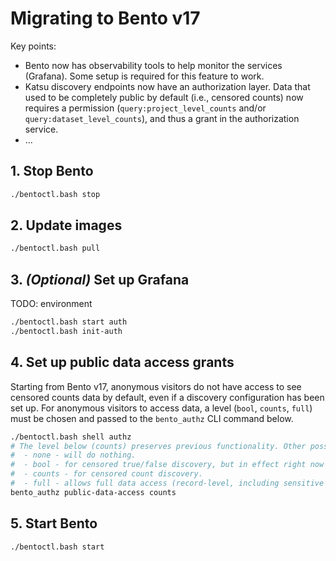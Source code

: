 # Migrating to Bento v17

Key points:

* Bento now has observability tools to help monitor the services (Grafana). Some setup is required for this feature to 
  work.
* Katsu discovery endpoints now have an authorization layer. Data that used to be completely public by default (i.e., 
  censored counts) now requires a permission (`query:project_level_counts` and/or `query:dataset_level_counts`), and 
  thus a grant in the authorization service. 
* ...


## 1. Stop Bento

```bash
./bentoctl.bash stop
```


## 2. Update images

```bash
./bentoctl.bash pull
```


## 3. *(Optional)* Set up Grafana

TODO: environment

```bash
./bentoctl.bash start auth
./bentoctl.bash init-auth
```


## 4. Set up public data access grants

Starting from Bento v17, anonymous visitors do not have access to see censored counts data by default, even if a 
discovery configuration has been set up. For anonymous visitors to access data, a level (`bool`, `counts`, `full`)
must be chosen and passed to the `bento_authz` CLI command below.

```bash
./bentoctl.bash shell authz
# The level below (counts) preserves previous functionality. Other possible options are:
#  - none - will do nothing.
#  - bool - for censored true/false discovery, but in effect right now forbids access.
#  - counts - for censored count discovery.
#  - full - allows full data access (record-level, including sensitive data such as IDs), uncensored counts, etc.
bento_authz public-data-access counts
```


## 5. Start Bento

```bash
./bentoctl.bash start
```
